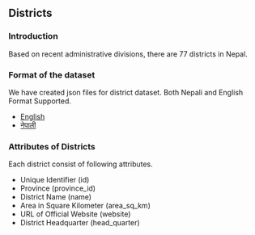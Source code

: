 ## Districts

### Introduction

Based on recent administrative divisions, there are 77 districts in Nepal.

### Format of the dataset

We have created json files for district dataset. Both Nepali and English Format Supported.

- [English](../../data/districts/en.json)
- [नेपाली](../../data/districts/np.json)

### Attributes of Districts

Each district consist of following attributes.

- Unique Identifier (id)
- Province (province_id)
- District Name (name)
- Area in Square Kilometer (area_sq_km)
- URL of Official Website (website)
- District Headquarter (head_quarter)
